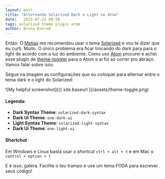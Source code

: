 ```yaml
---
layout: post
title: "Alternando Solarized Dark e Light no Atom"
date:   2015-07-22 09:50
tags: solarized theme plugin atom
author: Bruno Konrad
---
```

Então. O [Matias](https://twitter.com/matiasleidemer) me recomendou usar o tema [Solarized](http://ethanschoonover.com/solarized) e vou te dizer que eu curti. Muito. O único problema era ficar trocando do dark para para o light de acordo com a luz do ambiente. Como uso [Atom](https://atom.io) procurei e achei esse plugin de [theme-toggler](https://atom.io/packages/theme-toggler) para o Atom e aí foi só correr pro abraço. Vamos falar sobre isso.

Segue na imagem as configurações que eu coloquei para alternar entre o tema dark e o light do Solarized:

![My helpful screenshot]({{ site.baseurl }}/assets/theme-toggle.png)

#### Legenda:
- **Dark Syntax Theme**: `solarized-dark-syntax`
- **Dark Ui Theme**: `one-dark-ui`
- **Light Syntax Theme**: `solarized-light-syntax`
- **Dark Ui Theme**: `one-light-ui`


#### Shortchut

Em Windows e Linux basta usar o *shortcut* `ctrl + alt + t` e em Mac o `control + option + t`

E é isso, galera. Facilite o teu trampo e use um tema FODA para escrever seus código!
